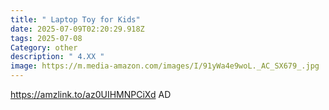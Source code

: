 ```yaml
---
title: " Laptop Toy for Kids"
date: 2025-07-09T02:20:29.918Z
tags: 2025-07-08
Category: other
description: " 4.XX "
image: https://m.media-amazon.com/images/I/91yWa4e9woL._AC_SX679_.jpg
---
```

https://amzlink.to/az0UIHMNPCiXd    AD